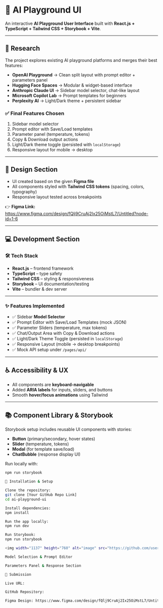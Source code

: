 # 🎨 AI Playground UI  

An interactive **AI Playground User Interface** built with **React.js + TypeScript + Tailwind CSS + Storybook + Vite**.    

---

## 📌 Research

The project explores existing AI playground platforms and merges their best features:  

- **OpenAI Playground** → Clean split layout with prompt editor + parameters panel  
- **Hugging Face Spaces** → Modular & widget-based interface  
- **Anthropic Claude UI** → Sidebar model selector, chat-like layout  
- **Microsoft Copilot Lab** → Prompt templates for beginners  
- **Perplexity AI** → Light/Dark theme + persistent sidebar  

### ✅ Final Features Chosen
1. Sidebar model selector  
2. Prompt editor with Save/Load templates  
3. Parameter panel (temperature, tokens)  
4. Copy & Download output actions  
5. Light/Dark theme toggle (persisted with `localStorage`)  
6. Responsive layout for mobile → desktop  

---

## 🎨 Design Section

- UI created based on the given **Figma file**  
- All components styled with **Tailwind CSS tokens** (spacing, colors, typography)  
- Responsive layout tested across breakpoints  

👉 **Figma Link:** https://www.figma.com/design/fQlj9CruAj2Ix25OiMstL7/Untitled?node-id=1-6  

---

## 💻 Development Section  

### 🛠 Tech Stack
- **React.js** – frontend framework  
- **TypeScript** – type safety  
- **Tailwind CSS** – styling & responsiveness  
- **Storybook** – UI documentation/testing  
- **Vite** – bundler & dev server  


---

### ✨ Features Implemented
- ✅ Sidebar **Model Selector**  
- ✅ Prompt Editor with Save/Load Templates (mock JSON)  
- ✅ Parameter Sliders (temperature, max tokens)  
- ✅ Chat/Output Area with Copy & Download actions  
- ✅ Light/Dark Theme Toggle (persisted in `localStorage`)  
- ✅ Responsive Layout (mobile → desktop breakpoints)  
- ✅ Mock API setup under `/pages/api/`  

---

## ♿ Accessibility & UX
- All components are **keyboard-navigable**  
- Added **ARIA labels** for inputs, sliders, and buttons  
- Smooth **hover/focus animations** using Tailwind

---

## 📚 Component Library & Storybook
Storybook setup includes reusable UI components with stories:  

- **Button** (primary/secondary, hover states)  
- **Slider** (temperature, tokens)  
- **Modal** (for template save/load)  
- **ChatBubble** (response display UI)  

Run locally with:  
```bash
npm run storybook

🚀 Installation & Setup

Clone the repository:
git clone [Your GitHub Repo Link]
cd ai-playground-ui

Install dependencies:
npm install

Run the app locally:
npm run dev

Run Storybook:
npm run storybook

<img width="1137" height="760" alt="image" src="https://github.com/user-attachments/assets/5b44a974-4377-4a8c-8aaf-947fbbb5c6f8" />

Model Selection & Prompt Editor

Parameters Panel & Response Section

🔗 Submission

Live URL: 

GitHub Repository: 

Figma Design: https://www.figma.com/design/fQlj9CruAj2Ix25OiMstL7/Untitled?node-id=1-6&p=f&t=bItTvak9FG2d2ntl-0
